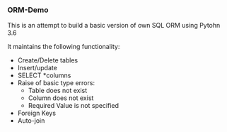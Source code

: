 ### ORM-Demo
This is an attempt to build a basic version of own SQL ORM using Pytohn 3.6

It maintains the following functionality:
- Create/Delete tables
- Insert/update
- SELECT *columns
- Raise of basic type errors:
  - Table does not exist
  - Column does not exist
  - Required Value is not specified
- Foreign Keys
- Auto-join